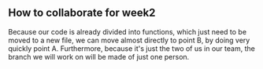 ## How to collaborate for week2
Because our code is already divided into functions, which just need to be moved to a new file, we can move almost directly to point B, by doing very quickly point A.
Furthermore, because it's just the two of us in our team, the branch we will work on will be made of just one person.
